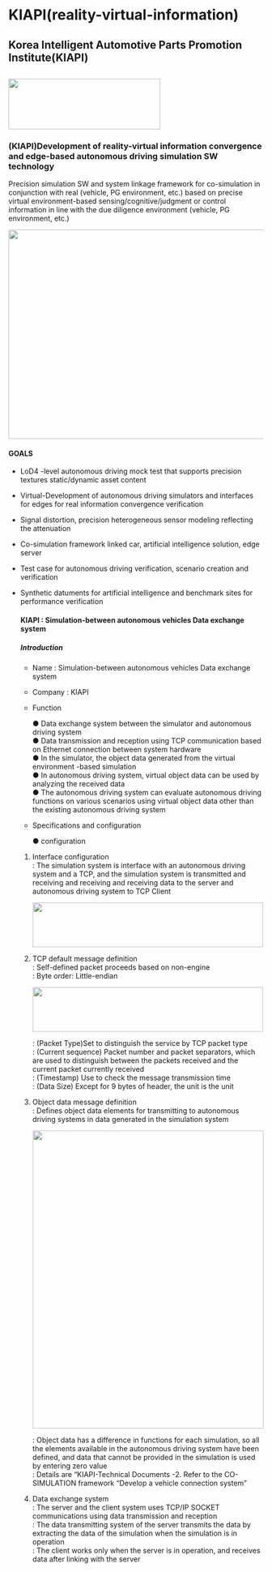 # KIAPI(reality-virtual-information)
## Korea Intelligent Automotive Parts Promotion Institute(KIAPI) 
## <img src="https://github.com/Yunhyeongseok-kiapi/KIAPI_dataset/assets/85465084/9304bae8-7878-4b71-853f-08cff6392d4e" width="300" height ="100">

### (KIAPI)Development of reality-virtual information convergence and edge-based autonomous driving simulation SW technology
Precision simulation SW and system linkage framework for co-simulation in conjunction with real (vehicle, PG environment, etc.) based on precise virtual environment-based sensing/cognitive/judgment or control information in line with the due diligence environment (vehicle, PG environment, etc.)

<img src="https://github.com/Yunhyeongseok-kiapi/reality-virtual-information/assets/85465084/7cd81715-3128-471c-a1f5-96908db05a16" width="1583" height ="413">

#### GOALS
- LoD4 -level autonomous driving mock test that supports precision textures static/dynamic asset content
- Virtual-Development of autonomous driving simulators and interfaces for edges for real information convergence verification
- Signal distortion, precision heterogeneous sensor modeling reflecting the attenuation
- Co-simulation framework linked car, artificial intelligence solution, edge server
- Test case for autonomous driving verification, scenario creation and verification
- Synthetic datuments for artificial intelligence and benchmark sites for performance verification

  #### KIAPI : Simulation-between autonomous vehicles Data exchange system

  ##### Introduction
   - Name : Simulation-between autonomous vehicles Data exchange system
   - Company : KIAPI
   - Function
     
     ● Data exchange system between the simulator and autonomous driving system  
     ● Data transmission and reception using TCP communication based on Ethernet connection between system hardware  
     ● In the simulator, the object data generated from the virtual environment -based simulation  
     ● In autonomous driving system, virtual object data can be used by analyzing the received data  
     ● The autonomous driving system can evaluate autonomous driving functions on various scenarios using virtual object data other than the existing autonomous driving system

   - Specifications and configuration
 
     ● configuration

    1) Interface configuration      
       : The simulation system is interface with an autonomous driving system and a TCP, and the simulation system is transmitted and receiving and receiving and receiving data to the server and autonomous driving system to TCP Client       
 

       <img src="https://github.com/Yunhyeongseok-kiapi/reality-virtual-information/assets/85465084/ee3ae54a-74b7-4864-95d5-dd50cafcf3e5" width="455" height ="88">     


    2) TCP default message definition       
       : Self-defined packet proceeds based on non-engine              
       : Byte order: Little-endian

       <img src="https://github.com/Yunhyeongseok-kiapi/reality-virtual-information/assets/85465084/8bffd788-5062-4838-8de3-811238664772" width="455" height ="88">            

       : (Packet Type)Set to distinguish the service by TCP packet type      
       : (Current sequence) Packet number and packet separators, which are used to distinguish between the packets received and the current packet currently received       
       : (Timestamp) Use to check the message transmission time       
       : (Data Size) Except for 9 bytes of header, the unit is the unit      

    3) Object data message definition        
       : Defines object data elements for transmitting to autonomous driving systems in data generated in the simulation system
       
       <img src="https://github.com/Yunhyeongseok-kiapi/reality-virtual-information/assets/85465084/7a19615b-707f-4bc1-acde-d10da8e97444" width="456" height ="588">            
       
       : Object data has a difference in functions for each simulation, so all the elements available in the autonomous driving system have been defined, and data that cannot be provided in the simulation is used by entering zero value           
       : Details are “KIAPI-Technical Documents -2. Refer to the CO-SIMULATION framework “Develop a vehicle connection system”

    4) Data exchange system               
       : The server and the client system uses TCP/IP SOCKET communications using data transmission and reception       
       : The data transmitting system of the server transmits the data by extracting the data of the simulation when the simulation is in operation       
       : The client works only when the server is in operation, and receives data after linking with the server

       
 
